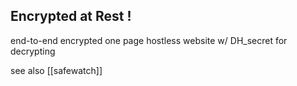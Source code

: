## Encrypted at Rest !

end-to-end encrypted one page hostless website w/ DH_secret for decrypting

see also [[safewatch]]